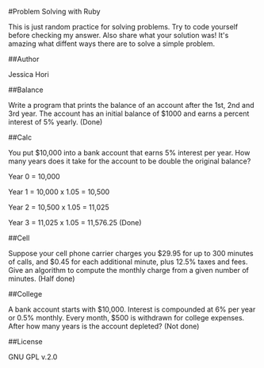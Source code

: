 #Problem Solving with Ruby

This is just random practice for solving problems.
Try to code yourself before checking my answer.
Also share what your solution was! It's amazing what diffent ways there are to
solve a simple problem.

##Author

Jessica Hori

##Balance

Write a program that prints the balance of an account after the 1st, 2nd and 3rd year.
The account has an initial balance of $1000 and earns a percent interest of 5% yearly.
(Done)

##Calc

You put $10,000 into a bank account that earns 5% interest per year.
How many years does it take for the account to be double the original balance?

Year 0 = 10,000

Year 1 = 10,000 x 1.05 = 10,500

Year 2 = 10,500 x 1.05 = 11,025

Year 3 = 11,025 x 1.05 = 11,576.25
(Done)

##Cell

Suppose your cell phone carrier charges you $29.95 for up to 300 minutes of calls,
and $0.45 for each additional minute, plus 12.5% taxes and fees. Give an algorithm
to compute the monthly charge from a given number of minutes.
(Half done)

##College

A bank account starts with $10,000. Interest is compounded at 6% per year or
0.5% monthly. Every month, $500 is withdrawn for college expenses. After how many years is the account
depleted?
(Not done)

##License

GNU GPL v.2.0